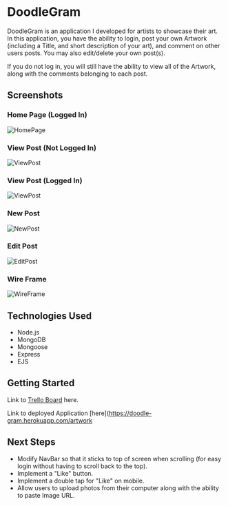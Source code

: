 # DoodleGram

DoodleGram is an application I developed for artists to showcase their art. In this application, you have the ability to login, post your own Artwork (including a Title, and short description of your art), and comment on other users posts. You may also edit/delete your own post(s).

If you do not log in, you will still have the ability to view all of the Artwork, along with the comments belonging to each post.


## Screenshots



### Home Page (Logged In)
![HomePage](https://i.imgur.com/QZN9JQu.png)

### View Post (Not Logged In)
![ViewPost](https://i.imgur.com/bOimYc0.png)

### View Post (Logged In)
![ViewPost](https://i.imgur.com/QoaWBCZ.png)

### New Post
![NewPost](https://i.imgur.com/q74rtDX.png)

### Edit Post
![EditPost](https://i.imgur.com/O5d8zwP.png)

### Wire Frame 
![WireFrame](https://i.imgur.com/u8tP2Pn.png)

## Technologies Used

- Node.js
- MongoDB
- Mongoose
- Express
- EJS

## Getting Started

Link to [Trello Board](https://trello.com/b/1Yp7uziE/doodlegram) here.

Link to deployed Application [here](https://doodle-gram.herokuapp.com/artwork


## Next Steps

- Modify NavBar so that it sticks to top of screen when scrolling (for easy login without having to scroll back to the top).
- Implement a "Like" button.
- Implement a double tap for "Like" on mobile.
- Allow users to upload photos from their computer along with the ability to paste Image URL.














